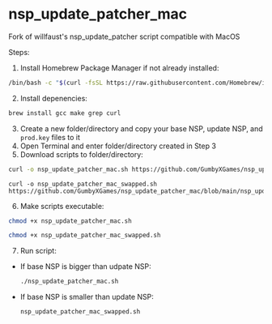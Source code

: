 # nsp_update_patcher_mac
Fork of willfaust's nsp_update_patcher script compatible with MacOS

Steps:
1. Install Homebrew Package Manager if not already installed:
```bash
/bin/bash -c "$(curl -fsSL https://raw.githubusercontent.com/Homebrew/install/HEAD/install.sh)"
```
2. Install depenencies:
```bash
brew install gcc make grep curl
```
3. Create a new folder/directory and copy your base NSP, update NSP, and `prod.key` files to it
4. Open Terminal and enter folder/directory created in Step 3
5. Download scripts to folder/directory:
```bash
curl -o nsp_update_patcher_mac.sh https://github.com/GumbyXGames/nsp_update_patcher_mac/blob/main/nsp_update_patcher_mac.sh
```
```bsh
curl -o nsp_update_patcher_mac_swapped.sh https://github.com/GumbyXGames/nsp_update_patcher_mac/blob/main/nsp_update_patcher_mac_swapped.sh
```
6. Make scripts executable:
```bash
chmod +x nsp_update_patcher_mac.sh
```
```bash
chmod +x nsp_update_patcher_mac_swapped.sh
```
7. Run script:

* If base NSP is bigger than udpate NSP:
  ```bash
  ./nsp_update_patcher_mac.sh
  ```
* If base NSP is smaller than update NSP: 
  ```bash
  nsp_update_patcher_mac_swapped.sh 
  ```
